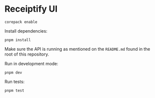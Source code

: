 # Receiptify UI

```shell
corepack enable
```

Install dependencies:

```shell
pnpm install
```

Make sure the API is running as mentioned on the `README.md` found in the root of this repository.

Run in development mode:

```shell
pnpm dev
```

Run tests:

```shell
pnpm test
```
